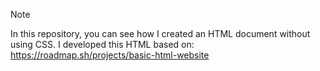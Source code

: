>[!NOTE]
In this repository, you can see how I created an HTML document without using CSS. I developed this HTML based on: https://roadmap.sh/projects/basic-html-website 
